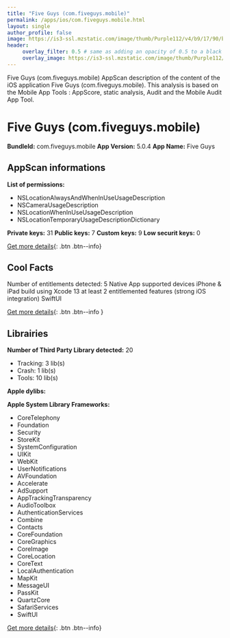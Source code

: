 ```yaml
---
title: "Five Guys (com.fiveguys.mobile)"
permalink: /apps/ios/com.fiveguys.mobile.html
layout: single
author_profile: false
image: https://is3-ssl.mzstatic.com/image/thumb/Purple112/v4/b9/17/90/b91790e4-600e-1f4d-cb4c-2bf530187f1f/AppIcon-1x_U007emarketing-0-7-0-85-220.png/512x512bb.jpg
header: 
     overlay_filter: 0.5 # same as adding an opacity of 0.5 to a black background
     overlay_image: https://is3-ssl.mzstatic.com/image/thumb/Purple112/v4/b9/17/90/b91790e4-600e-1f4d-cb4c-2bf530187f1f/AppIcon-1x_U007emarketing-0-7-0-85-220.png/512x512bb.jpg
---
```

Five Guys (com.fiveguys.mobile) AppScan description of the content of the iOS application Five Guys (com.fiveguys.mobile). This analysis is based on the Mobile App Tools : AppScore, static analysis, Audit and the Mobile Audit App Tool.

# Five Guys (com.fiveguys.mobile)

**BundleId:** com.fiveguys.mobile
**App Version:** 5.0.4
**App Name:** Five Guys


## AppScan informations 

**List of permissions:** 
- NSLocationAlwaysAndWhenInUseUsageDescription
- NSCameraUsageDescription
- NSLocationWhenInUseUsageDescription
- NSLocationTemporaryUsageDescriptionDictionary
  
  
**Private keys:** 31
**Public keys:** 7
**Custom keys:** 9
**Low securit keys:** 0
  
[Get more details](/pricing.html){: .btn .btn--info}

## Cool Facts

Number of entitlements detected: 5
Native App
supported devices iPhone & iPad
build using Xcode 13
at least 2 entitlemented features (strong iOS integration)
SwiftUI
  
[Get more details](/pricing.html){: .btn .btn--info }

## Librairies 
**Number of Third Party Library detected:** 20
- Tracking: 3 lib(s)
- Crash: 1 lib(s)
- Tools: 10 lib(s)


**Apple dylibs:**


**Apple System Library Frameworks:**
- CoreTelephony
- Foundation
- Security
- StoreKit
- SystemConfiguration
- UIKit
- WebKit
- UserNotifications
- AVFoundation
- Accelerate
- AdSupport
- AppTrackingTransparency
- AudioToolbox
- AuthenticationServices
- Combine
- Contacts
- CoreFoundation
- CoreGraphics
- CoreImage
- CoreLocation
- CoreText
- LocalAuthentication
- MapKit
- MessageUI
- PassKit
- QuartzCore
- SafariServices
- SwiftUI


  
[Get more details](/pricing.html){: .btn .btn--info}

